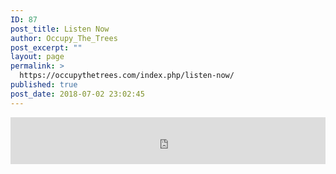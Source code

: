 ```yaml
---
ID: 87
post_title: Listen Now
author: Occupy_The_Trees
post_excerpt: ""
layout: page
permalink: >
  https://occupythetrees.com/index.php/listen-now/
published: true
post_date: 2018-07-02 23:02:45
---
```

<iframe src="https://open.spotify.com/embed/artist/5zH2aooYoyi3An1zDCdqGH" width="100%" height="75" frameborder="0"><span style="display: inline-block; width: 0px; overflow: hidden; line-height: 0;" data-mce-type="bookmark" class="mce_SELRES_start">﻿</span><span style="display: inline-block; width: 0px; overflow: hidden; line-height: 0;" data-mce-type="bookmark" class="mce_SELRES_start">﻿</span><span style="display: inline-block; width: 0px; overflow: hidden; line-height: 0;" data-mce-type="bookmark" class="mce_SELRES_start">﻿</span></iframe>